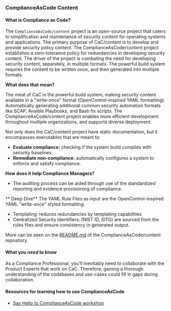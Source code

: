 ### ComplianceAsCode Content 

#### What is Compliance as Code?

The `ComplianceAsCode/content` project is an open-source project that caters to simplification and maintenance of security content for operating systems and applications. The primary purpose of CaC/content is to develop and provide security policy content. The ComplianceAsCode/content project establishes a zero-tolerance policy for redundancies in developing security content. The driver of the project is combating the need for developing security content, separately, in multiple formats. The powerful build system requires the content to be written once, and then generated into multiple formats. 

**What does that mean?**

The meat of CaC is the powerful build system, making security content available in a "write-once" format (OpenControl-inspired YAML formatting). Automatically generating additional common security automation formats like SCAP, Ansible Playbooks, and Bash fix scripts. The ComplianceAsCode/content project enables more efficient development throughout multiple organizations, and supports diverse deployment. 


Not only does the CaC/content project have static documentation, but it encompasses executables that are meant to:
- **Evaluate compliance:** checking if the system build complies with security baselines.
- **Remediate non-compliance:** automatically configures a system to enforce and satisfy compliance.  

**How does it help Compliance Managers?**
- The auditing process can be aided through use of the standardized reporting and evidence provisioning of compliance. 


** Deep Dive**
The YAML Rule Files as input are the OpenControl-inspired YAML "write-once" styled formatting. 
- Templating: reduces redundancies by templating capabilities
- Centralized Security Identifiers: (NIST ID, SITG) are sourced from the rules files and ensure consistency in generated output. 

More can be seen on the [README.md](https://github.com/ComplianceAsCode/content/blob/master/README.md) of the ComplianceAsCode/content repository. 

#### What you _need_ to know

As a Compliance Professional, you'll inevitably need to collaborate with the Product Experts that work on CaC. Therefore, gaining a thorough understanding of the codebases and use-cases could fill in gaps during collaboration.

#### Resources for learning how to use ComplianceAsCode

- [Say Hello to ComplianceAsCode workshop](https://github.com/ComplianceAsCode/content/blob/master/docs/workshop/lab1_introduction.adoc)

